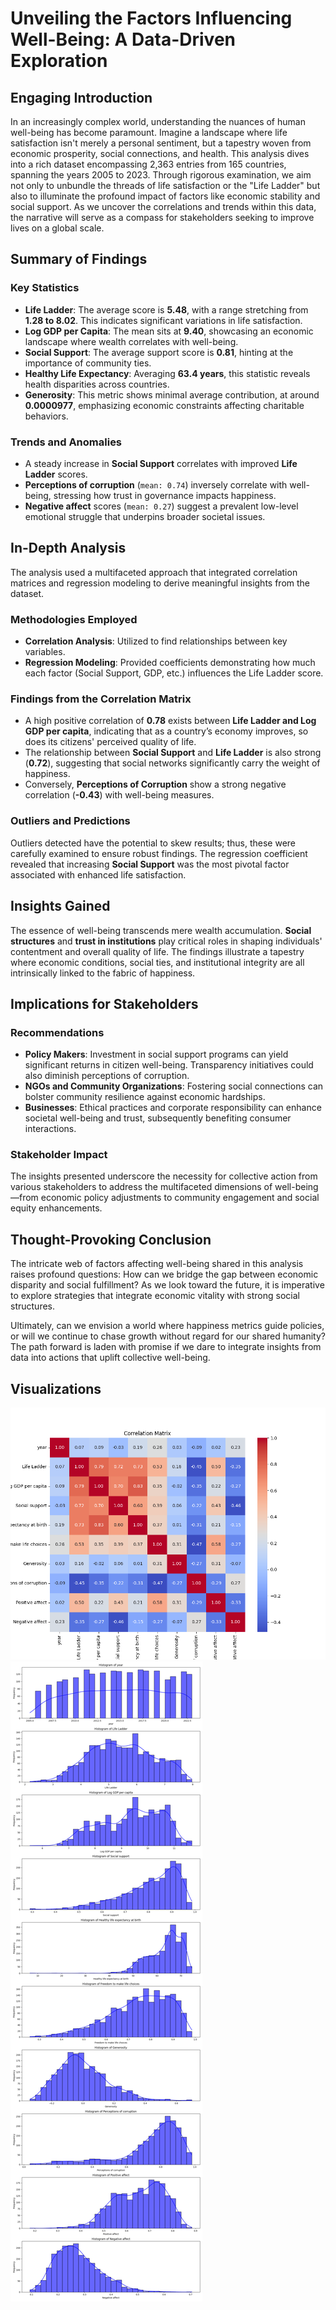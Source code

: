 # Unveiling the Factors Influencing Well-Being: A Data-Driven Exploration

## Engaging Introduction

In an increasingly complex world, understanding the nuances of human well-being has become paramount. Imagine a landscape where life satisfaction isn't merely a personal sentiment, but a tapestry woven from economic prosperity, social connections, and health. This analysis dives into a rich dataset encompassing 2,363 entries from 165 countries, spanning the years 2005 to 2023. Through rigorous examination, we aim not only to unbundle the threads of life satisfaction or the "Life Ladder" but also to illuminate the profound impact of factors like economic stability and social support. As we uncover the correlations and trends within this data, the narrative will serve as a compass for stakeholders seeking to improve lives on a global scale.

## Summary of Findings

### Key Statistics
- **Life Ladder**: The average score is **5.48**, with a range stretching from **1.28 to 8.02**. This indicates significant variations in life satisfaction.
- **Log GDP per Capita**: The mean sits at **9.40**, showcasing an economic landscape where wealth correlates with well-being.
- **Social Support**: The average support score is **0.81**, hinting at the importance of community ties.
- **Healthy Life Expectancy**: Averaging **63.4 years**, this statistic reveals health disparities across countries.
- **Generosity**: This metric shows minimal average contribution, at around **0.0000977**, emphasizing economic constraints affecting charitable behaviors.

### Trends and Anomalies
- A steady increase in **Social Support** correlates with improved **Life Ladder** scores.
- **Perceptions of corruption** (`mean: 0.74`) inversely correlate with well-being, stressing how trust in governance impacts happiness.
- **Negative affect** scores (`mean: 0.27`) suggest a prevalent low-level emotional struggle that underpins broader societal issues.

## In-Depth Analysis

The analysis used a multifaceted approach that integrated correlation matrices and regression modeling to derive meaningful insights from the dataset. 

### Methodologies Employed
- **Correlation Analysis**: Utilized to find relationships between key variables.
- **Regression Modeling**: Provided coefficients demonstrating how much each factor (Social Support, GDP, etc.) influences the Life Ladder score.

### Findings from the Correlation Matrix
- A high positive correlation of **0.78** exists between **Life Ladder and Log GDP per capita**, indicating that as a country’s economy improves, so does its citizens' perceived quality of life.
- The relationship between **Social Support** and **Life Ladder** is also strong (**0.72**), suggesting that social networks significantly carry the weight of happiness.
- Conversely, **Perceptions of Corruption** show a strong negative correlation (**-0.43**) with well-being measures.

### Outliers and Predictions
Outliers detected have the potential to skew results; thus, these were carefully examined to ensure robust findings. The regression coefficient revealed that increasing **Social Support** was the most pivotal factor associated with enhanced life satisfaction.

## Insights Gained

The essence of well-being transcends mere wealth accumulation. **Social structures** and **trust in institutions** play critical roles in shaping individuals' contentment and overall quality of life. The findings illustrate a tapestry where economic conditions, social ties, and institutional integrity are all intrinsically linked to the fabric of happiness. 

## Implications for Stakeholders

### Recommendations
- **Policy Makers**: Investment in social support programs can yield significant returns in citizen well-being. Transparency initiatives could also diminish perceptions of corruption.
- **NGOs and Community Organizations**: Fostering social connections can bolster community resilience against economic hardships.
- **Businesses**: Ethical practices and corporate responsibility can enhance societal well-being and trust, subsequently benefiting consumer interactions.

### Stakeholder Impact
The insights presented underscore the necessity for collective action from various stakeholders to address the multifaceted dimensions of well-being—from economic policy adjustments to community engagement and social equity enhancements.

## Thought-Provoking Conclusion

The intricate web of factors affecting well-being shared in this analysis raises profound questions: How can we bridge the gap between economic disparity and social fulfillment? As we look toward the future, it is imperative to explore strategies that integrate economic vitality with strong social structures. 

Ultimately, can we envision a world where happiness metrics guide policies, or will we continue to chase growth without regard for our shared humanity? The path forward is laden with promise if we dare to integrate insights from data into actions that uplift collective well-being.

## Visualizations
![Correlation matrix showing the spread of the all the columns.](correlation_matrix.png)
![Combined Histogram image of all columns of the dataset](combined_histograms.png)
